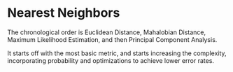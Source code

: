 # Nearest Neighbors
The chronological order is Euclidean Distance, Mahalobian Distance, Maximum Likelihood Estimation, and then Principal Component Analysis.

It starts off with the most basic metric, and starts increasing the complexity, incorporating probability and optimizations to achieve lower error rates.
